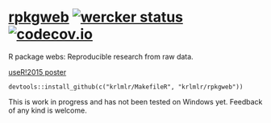 # [rpkgweb](http://krlmlr.github.io/rpkgweb) [![wercker status](https://app.wercker.com/status/096febca96eb806d6fd0f0ac91cbb05b/s/master "wercker status")](https://app.wercker.com/project/bykey/096febca96eb806d6fd0f0ac91cbb05b) [![codecov.io](https://codecov.io/github/krlmlr/rpkgweb/coverage.svg?branch=master)](https://codecov.io/github/krlmlr/rpkgweb?branch=master)

R package webs: Reproducible research from raw data.

[useR!2015 poster](http://krlmlr-user15.github.io/poster/rpkgweb.pdf)

```{r}
devtools::install_github(c("krlmlr/MakefileR", "krlmlr/rpkgweb"))
```

This is work in progress and has not been tested on Windows yet. Feedback of any kind is welcome.
